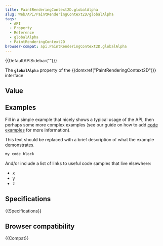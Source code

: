 ```yaml
---
title: PaintRenderingContext2D.globalAlpha
slug: Web/API/PaintRenderingContext2D/globalAlpha
tags:
  - API
  - Property
  - Reference
  - globalAlpha
  - PaintRenderingContext2D
browser-compat: api.PaintRenderingContext2D.globalAlpha
---
```

{{DefaultAPISidebar("")}}

The **`globalAlpha`** property of the {{domxref("PaintRenderingContext2D")}} interface 

## Value



## Examples

Fill in a simple example that nicely shows a typical usage of the API, then perhaps some more complex examples (see our guide on how to add [code examples](/en-US/docs/MDN/Contribute/Structures/Code_examples) for more information).

This text should be replaced with a brief description of what the example demonstrates.

```js
my code block
```

And/or include a list of links to useful code samples that live elsewhere:

*   x
*   y
*   z

## Specifications

{{Specifications}}

## Browser compatibility

{{Compat}}


